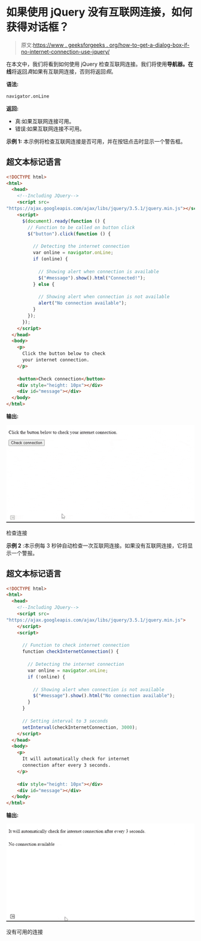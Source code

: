 # 如果使用 jQuery 没有互联网连接，如何获得对话框？

> 原文:[https://www . geeksforgeeks . org/how-to-get-a-dialog-box-if-no-internet-connection-use-jquery/](https://www.geeksforgeeks.org/how-to-get-a-dialog-box-if-there-is-no-internet-connection-using-jquery/)

在本文中，我们将看到如何使用 jQuery 检查互联网连接。我们将使用**导航器。在线**将返回*真*如果有互联网连接，否则将返回*假*。

**语法:**

```html
navigator.onLine
```

**返回:**

*   真:如果互联网连接可用。
*   错误:如果互联网连接不可用。

**示例 1:** 本示例将检查互联网连接是否可用，并在按钮点击时显示一个警告框。

## 超文本标记语言

```html
<!DOCTYPE html>
<html>
  <head>
    <!--Including JQuery-->
    <script src=
"https://ajax.googleapis.com/ajax/libs/jquery/3.5.1/jquery.min.js"></script>
    <script>
      $(document).ready(function () {
        // Function to be called on button click
        $("button").click(function () {

          // Detecting the internet connection
          var online = navigator.onLine; 
          if (online) {

            // Showing alert when connection is available
            $("#message").show().html("Connected!");
          } else {

            // Showing alert when connection is not available
            alert("No connection available");
          }
        });
      });
    </script>
  </head>
  <body>
    <p>
      Click the button below to check 
      your internet connection.
    </p>

    <button>Check connection</button>
    <div style="height: 10px"></div>
    <div id="message"></div>
  </body>
</html>
```

**输出:**

![](img/dc4b10ddfcfcc12c3d07b2244822aea1.png)

检查连接

**示例 2** :本示例每 3 秒钟自动检查一次互联网连接。如果没有互联网连接，它将显示一个警报。

## 超文本标记语言

```html
<!DOCTYPE html>
<html>
  <head>
    <!--Including JQuery-->
    <script src=
"https://ajax.googleapis.com/ajax/libs/jquery/3.5.1/jquery.min.js">
    </script>
    <script>

      // Function to check internet connection
      function checkInternetConnection() {

        // Detecting the internet connection
        var online = navigator.onLine;
        if (!online) {

          // Showing alert when connection is not available
          $("#message").show().html("No connection available");
        }
      }

      // Setting interval to 3 seconds
      setInterval(checkInternetConnection, 3000);
    </script>
  </head>
  <body>
    <p>
      It will automatically check for internet
      connection after every 3 seconds.
    </p>

    <div style="height: 10px"></div>
    <div id="message"></div>
  </body>
</html>
```

**输出:**

![](img/0730a8e82509bd7ba490a8de63b67d8f.png)

没有可用的连接